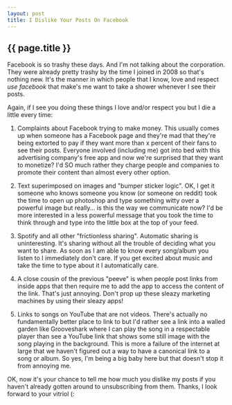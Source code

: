 ```yaml
---
layout: post
title: I Dislike Your Posts On Facebook
---
```


## {{ page.title }}

Facebook is so trashy these days. And I'm not talking about the corporation. They were already pretty trashy by the time I joined in 2008 so that's nothing new. It's the manner in which people that I know, love and respect *use facebook* that make's me want to take a shower whenever I see their posts.

Again, if I see you doing these things I love and/or respect you but I die a little every time:

1. Complaints about Facebook trying to make money. This usually comes up when someone has a Facebook page and they're mad that they're being extorted to pay if they want more than x percent of their fans to see their posts. Everyone involved (including me) got into bed with this advertising company's free app and now we're surprised that they want to monetize? I'd SO much rather they charge people and companies to promote their content than almost every other option.

2. Text superimposed on images and "bumper sticker logic". OK, I get it someone who knows someone you know (or someone on reddit) took the time to open up photoshop and type something witty over a powerful image but really... is this the way we communicate now? I'd be more interested in a less powerful message that you took the time to think through and type into the little box at the top of your feed.

3. Spotify and all other "frictionless sharing". Automatic sharing is uninteresting. It's sharing without all the trouble of deciding what you want to share. As soon as I am able to know every song/album you listen to I immediately don't care. If you get excited about music and take the time to type about it I automatically care.

4. A close cousin of the previous "peeve" is when people post links from inside apps that then require me to add the app to access the content of the link. That's just annoying. Don't prop up these sleazy marketing machines by using their sleazy apps!

5. Links to songs on YouTube that are not videos. There's actually no fundamentally better place to link to but I'd rather see a link into a walled garden like Grooveshark where I can play the song in a respectable player than see a YouTube link that shows some still image with the song playing in the background. This is more a failure of the internet at large that we haven't figured out a way to have a canonical link to a song or album. So yes, I'm being a big baby here but that doesn't stop it from annoying me.

OK, now it's your chance to tell me how much you dislike my posts if you haven't already gotten around to unsubscribing from them. Thanks, I look forward to your vitriol (:
